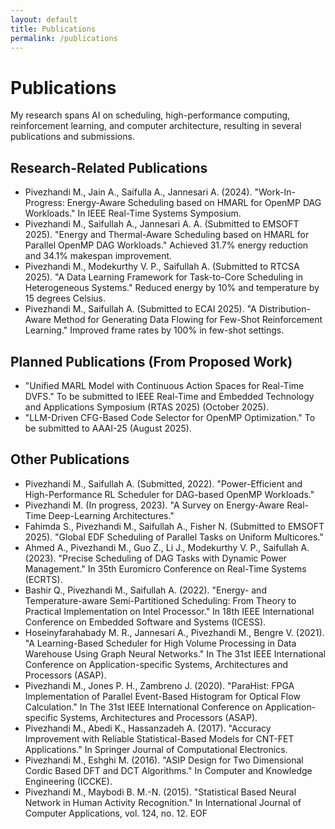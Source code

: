 ```yaml
---
layout: default
title: Publications
permalink: /publications
---
```


# Publications

My research spans AI on scheduling, high-performance computing, reinforcement learning, and computer architecture, resulting in several publications and submissions.

## Research-Related Publications

- Pivezhandi M., Jain A., Saifulla A., Jannesari A. (2024). "Work-In-Progress: Energy-Aware Scheduling based on HMARL for OpenMP DAG Workloads." In IEEE Real-Time Systems Symposium.
- Pivezhandi M., Saifullah A., Jannesari A. A. (Submitted to EMSOFT 2025). "Energy and Thermal-Aware Scheduling based on HMARL for Parallel OpenMP DAG Workloads." Achieved 31.7% energy reduction and 34.1% makespan improvement.
- Pivezhandi M., Modekurthy V. P., Saifullah A. (Submitted to RTCSA 2025). "A Data Learning Framework for Task-to-Core Scheduling in Heterogeneous Systems." Reduced energy by 10% and temperature by 15 degrees Celsius.
- Pivezhandi M., Saifullah A. (Submitted to ECAI 2025). "A Distribution-Aware Method for Generating Data Flowing for Few-Shot Reinforcement Learning." Improved frame rates by 100% in few-shot settings.

## Planned Publications (From Proposed Work)
- "Unified MARL Model with Continuous Action Spaces for Real-Time DVFS." To be submitted to IEEE Real-Time and Embedded Technology and Applications Symposium (RTAS 2025) (October 2025).
- "LLM-Driven CFG-Based Code Selector for OpenMP Optimization." To be submitted to AAAI-25 (August 2025).

## Other Publications
- Pivezhandi M., Saifullah A. (Submitted, 2022). "Power-Efficient and High-Performance RL Scheduler for DAG-based OpenMP Workloads."
- Pivezhandi M. (In progress, 2023). "A Survey on Energy-Aware Real-Time Deep-Learning Architectures."
- Fahimda S., Pivezhandi M., Saifullah A., Fisher N. (Submitted to EMSOFT 2025). "Global EDF Scheduling of Parallel Tasks on Uniform Multicores."
- Ahmed A., Pivezhandi M., Guo Z., Li J., Modekurthy V. P., Saifullah A. (2023). "Precise Scheduling of DAG Tasks with Dynamic Power Management." In 35th Euromicro Conference on Real-Time Systems (ECRTS).
- Bashir Q., Pivezhandi M., Saifullah A. (2022). "Energy- and Temperature-aware Semi-Partitioned Scheduling: From Theory to Practical Implementation on Intel Processor." In 18th IEEE International Conference on Embedded Software and Systems (ICESS).
- Hoseinyfarahabady M. R., Jannesari A., Pivezhandi M., Bengre V. (2021). "A Learning-Based Scheduler for High Volume Processing in Data Warehouse Using Graph Neural Networks." In The 31st IEEE International Conference on Application-specific Systems, Architectures and Processors (ASAP).
- Pivezhandi M., Jones P. H., Zambreno J. (2020). "ParaHist: FPGA Implementation of Parallel Event-Based Histogram for Optical Flow Calculation." In The 31st IEEE International Conference on Application-specific Systems, Architectures and Processors (ASAP).
- Pivezhandi M., Abedi K., Hassanzadeh A. (2017). "Accuracy Improvement with Reliable Statistical-Based Models for CNT-FET Applications." In Springer Journal of Computational Electronics.
- Pivezhandi M., Eshghi M. (2016). "ASIP Design for Two Dimensional Cordic Based DFT and DCT Algorithms." In Computer and Knowledge Engineering (ICCKE).
- Pivezhandi M., Maybodi B. M.-N. (2015). "Statistical Based Neural Network in Human Activity Recognition." In International Journal of Computer Applications, vol. 124, no. 12.
EOF
